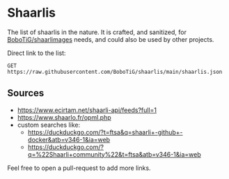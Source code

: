 # Shaarlis

The list of shaarlis in the nature.
It is crafted, and sanitized, for [BoboTiG/shaarlimages](https://github.com/BoboTiG/shaarlimages) needs, and could also be used by other projects.

Direct link to the list:

```http
GET https://raw.githubusercontent.com/BoboTiG/shaarlis/main/shaarlis.json
```

## Sources

- https://www.ecirtam.net/shaarli-api/feeds?full=1
- https://www.shaarlo.fr/opml.php
- custom searches like:
  - https://duckduckgo.com/?t=ftsa&q=shaarli+-github+-docker&atb=v346-1&ia=web
  - https://duckduckgo.com/?q=%22Shaarli+community%22&t=ftsa&atb=v346-1&ia=web

Feel free to open a pull-request to add more links.
